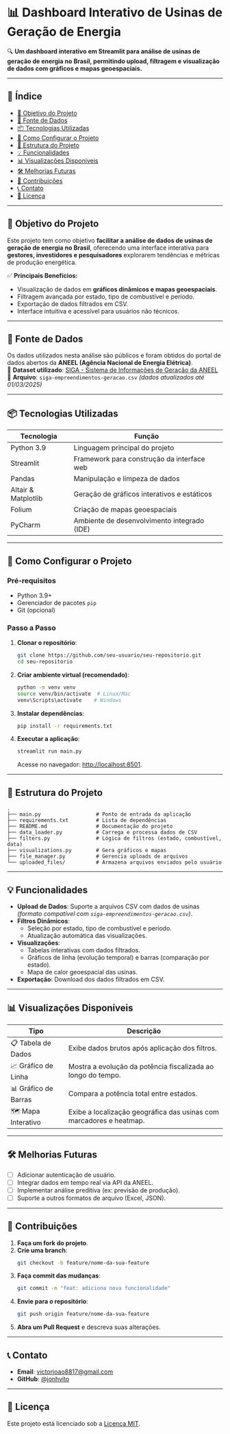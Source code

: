 
# 📊 Dashboard Interativo de Usinas de Geração de Energia

🔍 **Um dashboard interativo em Streamlit para análise de usinas de geração de energia no Brasil, permitindo upload, filtragem e visualização de dados com gráficos e mapas geoespaciais.**

---

## 📌 Índice
- [🎯 Objetivo do Projeto](#-objetivo-do-projeto)
- [📁 Fonte de Dados](#-fonte-de-dados)  <!-- NOVA SEÇÃO -->
- [📦 Tecnologias Utilizadas](#-tecnologias-utilizadas)
- [🚀 Como Configurar o Projeto](#-como-configurar-o-projeto)
- [📂 Estrutura do Projeto](#-estrutura-do-projeto)
- [💡 Funcionalidades](#-funcionalidades)
- [📊 Visualizações Disponíveis](#-visualizações-disponíveis)
- [🛠️ Melhorias Futuras](#️-melhorias-futuras)
- [🤝 Contribuições](#-contribuições)
- [📞 Contato](#-contato)
- [📜 Licença](#-licença)

---

## 🎯 Objetivo do Projeto
Este projeto tem como objetivo **facilitar a análise de dados de usinas de geração de energia no Brasil**, oferecendo uma interface interativa para **gestores, investidores e pesquisadores** explorarem tendências e métricas de produção energética.

✅ **Principais Benefícios:**
- Visualização de dados em **gráficos dinâmicos e mapas geoespaciais**.
- Filtragem avançada por estado, tipo de combustível e período.
- Exportação de dados filtrados em CSV.
- Interface intuitiva e acessível para usuários não técnicos.

---

## 📁 Fonte de Dados  <!-- NOVA SEÇÃO -->
Os dados utilizados nesta análise são públicos e foram obtidos do portal de dados abertos da **ANEEL (Agência Nacional de Energia Elétrica)**.  
🔗 **Dataset utilizado**: [SIGA - Sistema de Informações de Geração da ANEEL](https://dadosabertos.aneel.gov.br/dataset/siga-sistema-de-informacoes-de-geracao-da-aneel)  
📄 **Arquivo**: `siga-empreendimentos-geracao.csv` *(dados atualizados até 01/03/2025)*  

---

## 📦 Tecnologias Utilizadas
| **Tecnologia**       | **Função**                                                                 |
|-----------------------|----------------------------------------------------------------------------|
| Python 3.9           | Linguagem principal do projeto                                            |
| Streamlit            | Framework para construção da interface web                                |
| Pandas               | Manipulação e limpeza de dados                                            |
| Altair & Matplotlib  | Geração de gráficos interativos e estáticos                               |
| Folium               | Criação de mapas geoespaciais                                             |
| PyCharm              | Ambiente de desenvolvimento integrado (IDE)                               |

---

## 🚀 Como Configurar o Projeto

### Pré-requisitos
- Python 3.9+
- Gerenciador de pacotes `pip`
- Git (opcional)

### Passo a Passo
1. **Clonar o repositório**:
   ```bash
   git clone https://github.com/seu-usuario/seu-repositorio.git
   cd seu-repositorio
   ```

2. **Criar ambiente virtual (recomendado)**:
   ```bash
   python -m venv venv
   source venv/bin/activate  # Linux/Mac
   venv\Scripts\activate    # Windows
   ```

3. **Instalar dependências**:
   ```bash
   pip install -r requirements.txt
   ```

4. **Executar a aplicação**:
   ```bash
   streamlit run main.py
   ```
   Acesse no navegador: [http://localhost:8501](http://localhost:8501).

---

## 📂 Estrutura do Projeto
```plaintext
.
├── main.py                  # Ponto de entrada da aplicação
├── requirements.txt         # Lista de dependências
├── README.md                # Documentação do projeto
├── data_loader.py           # Carrega e processa dados de CSV
├── filters.py               # Lógica de filtros (estado, combustível, data)
├── visualizations.py        # Gera gráficos e mapas
├── file_manager.py          # Gerencia uploads de arquivos
└── uploaded_files/          # Armazena arquivos enviados pelo usuário
```

---

## 💡 Funcionalidades
- **Upload de Dados**: Suporte a arquivos CSV com dados de usinas *(formato compatível com `siga-empreendimentos-geracao.csv`)*.
- **Filtros Dinâmicos**:
  - Seleção por estado, tipo de combustível e período.
  - Atualização automática das visualizações.
- **Visualizações**:
  - Tabelas interativas com dados filtrados.
  - Gráficos de linha (evolução temporal) e barras (comparação por estado).
  - Mapa de calor geoespacial das usinas.
- **Exportação**: Download dos dados filtrados em CSV.

---

## 📊 Visualizações Disponíveis
| **Tipo**               | **Descrição**                                                                 |
|------------------------|-------------------------------------------------------------------------------|
| 📋 Tabela de Dados     | Exibe dados brutos após aplicação dos filtros.                                |
| 📈 Gráfico de Linha    | Mostra a evolução da potência fiscalizada ao longo do tempo.                  |
| 📊 Gráfico de Barras   | Compara a potência total entre estados.                                       |
| 🗺️ Mapa Interativo    | Exibe a localização geográfica das usinas com marcadores e heatmap.           |

---

## 🛠️ Melhorias Futuras
- [ ] Adicionar autenticação de usuário.
- [ ] Integrar dados em tempo real via API da ANEEL.  <!-- REFERÊNCIA À FONTE -->
- [ ] Implementar análise preditiva (ex: previsão de produção).
- [ ] Suporte a outros formatos de arquivo (Excel, JSON).

---

## 🤝 Contribuições
1. **Faça um fork do projeto**.
2. **Crie uma branch**:
   ```bash
   git checkout -b feature/nome-da-sua-feature
   ```
3. **Faça commit das mudanças**:
   ```bash
   git commit -m "feat: adiciona nova funcionalidade"
   ```
4. **Envie para o repositório**:
   ```bash
   git push origin feature/nome-da-sua-feature
   ```
5. **Abra um Pull Request** e descreva suas alterações.

---

## 📞 Contato
- **Email**: [victorjoao8817@gmail.com](mailto:victorjoao8817@gmail.com)
- **GitHub**: [@jonhvito](https://github.com/jonhvito)
<!-- - **LinkedIn**: [Seu Nome](https://linkedin.com/in/seu-perfil)-->

---

## 📜 Licença
Este projeto está licenciado sob a [Licença MIT](LICENSE).
